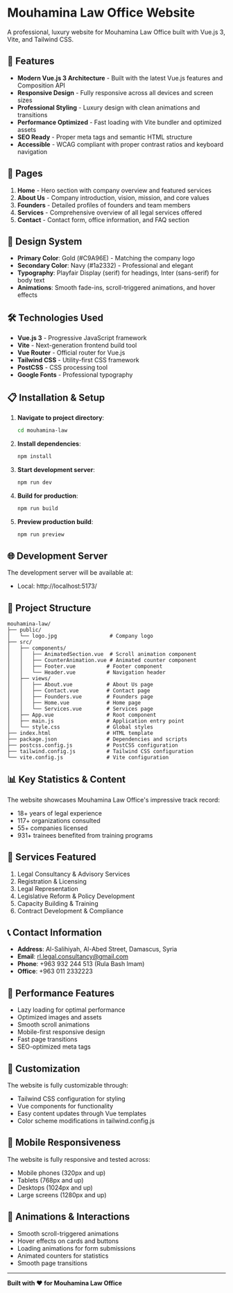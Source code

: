# Mouhamina Law Office Website

A professional, luxury website for Mouhamina Law Office built with Vue.js 3, Vite, and Tailwind CSS.

## 🚀 Features

- **Modern Vue.js 3 Architecture** - Built with the latest Vue.js features and Composition API
- **Responsive Design** - Fully responsive across all devices and screen sizes
- **Professional Styling** - Luxury design with clean animations and transitions
- **Performance Optimized** - Fast loading with Vite bundler and optimized assets
- **SEO Ready** - Proper meta tags and semantic HTML structure
- **Accessible** - WCAG compliant with proper contrast ratios and keyboard navigation

## 📱 Pages

1. **Home** - Hero section with company overview and featured services
2. **About Us** - Company introduction, vision, mission, and core values
3. **Founders** - Detailed profiles of founders and team members
4. **Services** - Comprehensive overview of all legal services offered
5. **Contact** - Contact form, office information, and FAQ section

## 🎨 Design System

- **Primary Color**: Gold (#C9A96E) - Matching the company logo
- **Secondary Color**: Navy (#1a2332) - Professional and elegant
- **Typography**: Playfair Display (serif) for headings, Inter (sans-serif) for body text
- **Animations**: Smooth fade-ins, scroll-triggered animations, and hover effects

## 🛠️ Technologies Used

- **Vue.js 3** - Progressive JavaScript framework
- **Vite** - Next-generation frontend build tool
- **Vue Router** - Official router for Vue.js
- **Tailwind CSS** - Utility-first CSS framework
- **PostCSS** - CSS processing tool
- **Google Fonts** - Professional typography

## 📋 Installation & Setup

1. **Navigate to project directory**:
   ```bash
   cd mouhamina-law
   ```

2. **Install dependencies**:
   ```bash
   npm install
   ```

3. **Start development server**:
   ```bash
   npm run dev
   ```

4. **Build for production**:
   ```bash
   npm run build
   ```

5. **Preview production build**:
   ```bash
   npm run preview
   ```

## 🌐 Development Server

The development server will be available at:
- Local: http://localhost:5173/

## 📁 Project Structure

```
mouhamina-law/
├── public/
│   └── logo.jpg                 # Company logo
├── src/
│   ├── components/
│   │   ├── AnimatedSection.vue  # Scroll animation component
│   │   ├── CounterAnimation.vue # Animated counter component
│   │   ├── Footer.vue          # Footer component
│   │   └── Header.vue          # Navigation header
│   ├── views/
│   │   ├── About.vue           # About Us page
│   │   ├── Contact.vue         # Contact page
│   │   ├── Founders.vue        # Founders page
│   │   ├── Home.vue            # Home page
│   │   └── Services.vue        # Services page
│   ├── App.vue                 # Root component
│   ├── main.js                 # Application entry point
│   └── style.css               # Global styles
├── index.html                  # HTML template
├── package.json                # Dependencies and scripts
├── postcss.config.js           # PostCSS configuration
├── tailwind.config.js          # Tailwind CSS configuration
└── vite.config.js              # Vite configuration
```

## 📊 Key Statistics & Content

The website showcases Mouhamina Law Office's impressive track record:
- 18+ years of legal experience
- 117+ organizations consulted
- 55+ companies licensed
- 931+ trainees benefited from training programs

## 🎯 Services Featured

1. Legal Consultancy & Advisory Services
2. Registration & Licensing
3. Legal Representation
4. Legislative Reform & Policy Development
5. Capacity Building & Training
6. Contract Development & Compliance

## 📞 Contact Information

- **Address**: Al-Salihiyah, Al-Abed Street, Damascus, Syria
- **Email**: rl.legal.consultancy@gmail.com
- **Phone**: +963 932 244 513 (Rula Bash Imam)
- **Office**: +963 011 2332223

## 🚀 Performance Features

- Lazy loading for optimal performance
- Optimized images and assets
- Smooth scroll animations
- Mobile-first responsive design
- Fast page transitions
- SEO-optimized meta tags

## 🔧 Customization

The website is fully customizable through:
- Tailwind CSS configuration for styling
- Vue components for functionality
- Easy content updates through Vue templates
- Color scheme modifications in tailwind.config.js

## 📱 Mobile Responsiveness

The website is fully responsive and tested across:
- Mobile phones (320px and up)
- Tablets (768px and up)
- Desktops (1024px and up)
- Large screens (1280px and up)

## 🎨 Animations & Interactions

- Smooth scroll-triggered animations
- Hover effects on cards and buttons
- Loading animations for form submissions
- Animated counters for statistics
- Smooth page transitions

---

**Built with ❤️ for Mouhamina Law Office**